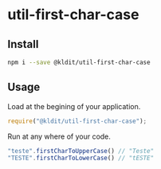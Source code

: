 # util-first-char-case

## Install
```bash
npm i --save @kldit/util-first-char-case
```

## Usage
Load at the begining of your application.
```javascript
require("@kldit/util-first-char-case");
```
Run at any where of your code.
```javascript
"teste".firstCharToUpperCase() // "Teste"
"TESTE".firstCharToLowerCase() // "tESTE"
```
